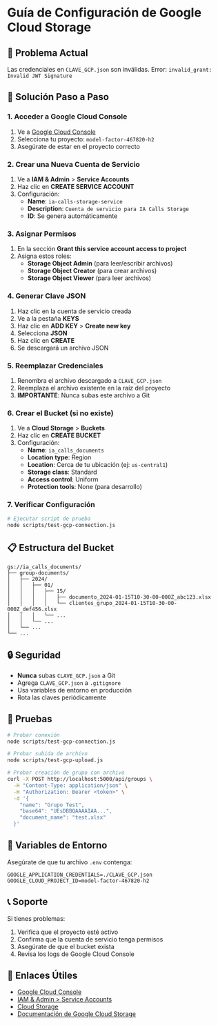 # Guía de Configuración de Google Cloud Storage

## 🚨 Problema Actual
Las credenciales en `CLAVE_GCP.json` son inválidas. Error: `invalid_grant: Invalid JWT Signature`

## 🔧 Solución Paso a Paso

### 1. Acceder a Google Cloud Console
1. Ve a [Google Cloud Console](https://console.cloud.google.com/)
2. Selecciona tu proyecto: `model-factor-467820-h2`
3. Asegúrate de estar en el proyecto correcto

### 2. Crear una Nueva Cuenta de Servicio
1. Ve a **IAM & Admin** > **Service Accounts**
2. Haz clic en **CREATE SERVICE ACCOUNT**
3. Configuración:
   - **Name**: `ia-calls-storage-service`
   - **Description**: `Cuenta de servicio para IA Calls Storage`
   - **ID**: Se genera automáticamente

### 3. Asignar Permisos
1. En la sección **Grant this service account access to project**
2. Asigna estos roles:
   - **Storage Object Admin** (para leer/escribir archivos)
   - **Storage Object Creator** (para crear archivos)
   - **Storage Object Viewer** (para leer archivos)

### 4. Generar Clave JSON
1. Haz clic en la cuenta de servicio creada
2. Ve a la pestaña **KEYS**
3. Haz clic en **ADD KEY** > **Create new key**
4. Selecciona **JSON**
5. Haz clic en **CREATE**
6. Se descargará un archivo JSON

### 5. Reemplazar Credenciales
1. Renombra el archivo descargado a `CLAVE_GCP.json`
2. Reemplaza el archivo existente en la raíz del proyecto
3. **IMPORTANTE**: Nunca subas este archivo a Git

### 6. Crear el Bucket (si no existe)
1. Ve a **Cloud Storage** > **Buckets**
2. Haz clic en **CREATE BUCKET**
3. Configuración:
   - **Name**: `ia_calls_documents`
   - **Location type**: Region
   - **Location**: Cerca de tu ubicación (ej: `us-central1`)
   - **Storage class**: Standard
   - **Access control**: Uniform
   - **Protection tools**: None (para desarrollo)

### 7. Verificar Configuración
```bash
# Ejecutar script de prueba
node scripts/test-gcp-connection.js
```

## 📋 Estructura del Bucket
```
gs://ia_calls_documents/
├── group-documents/
│   ├── 2024/
│   │   ├── 01/
│   │   │   ├── 15/
│   │   │   │   ├── documento_2024-01-15T10-30-00-000Z_abc123.xlsx
│   │   │   │   └── clientes_grupo_2024-01-15T10-30-00-000Z_def456.xlsx
│   │   │   └── ...
│   │   └── ...
│   └── ...
└── ...
```

## 🔒 Seguridad
- **Nunca** subas `CLAVE_GCP.json` a Git
- Agrega `CLAVE_GCP.json` a `.gitignore`
- Usa variables de entorno en producción
- Rota las claves periódicamente

## 🧪 Pruebas
```bash
# Probar conexión
node scripts/test-gcp-connection.js

# Probar subida de archivo
node scripts/test-gcp-upload.js

# Probar creación de grupo con archivo
curl -X POST http://localhost:5000/api/groups \
  -H "Content-Type: application/json" \
  -H "Authorization: Bearer <token>" \
  -d '{
    "name": "Grupo Test",
    "base64": "UEsDBBQAAAAIAA...",
    "document_name": "test.xlsx"
  }'
```

## 🚀 Variables de Entorno
Asegúrate de que tu archivo `.env` contenga:
```env
GOOGLE_APPLICATION_CREDENTIALS=./CLAVE_GCP.json
GOOGLE_CLOUD_PROJECT_ID=model-factor-467820-h2
```

## 📞 Soporte
Si tienes problemas:
1. Verifica que el proyecto esté activo
2. Confirma que la cuenta de servicio tenga permisos
3. Asegúrate de que el bucket exista
4. Revisa los logs de Google Cloud Console

## 🔗 Enlaces Útiles
- [Google Cloud Console](https://console.cloud.google.com/)
- [IAM & Admin > Service Accounts](https://console.cloud.google.com/iam-admin/serviceaccounts)
- [Cloud Storage](https://console.cloud.google.com/storage/browser)
- [Documentación de Google Cloud Storage](https://cloud.google.com/storage/docs)
